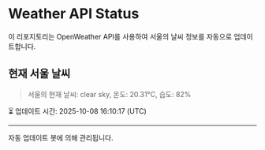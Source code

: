 
# Weather API Status

이 리포지토리는 OpenWeather API를 사용하여 서울의 날씨 정보를 자동으로 업데이트합니다.

## 현재 서울 날씨
> 서울의 현재 날씨: clear sky, 온도: 20.31°C, 습도: 82%

⏳ 업데이트 시간: 2025-10-08 16:10:17 (UTC)

---
자동 업데이트 봇에 의해 관리됩니다.
